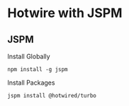 # Hotwire with JSPM

## JSPM

Install Globally

```
npm install -g jspm

```

Install Packages

```
jspm install @hotwired/turbo
```
